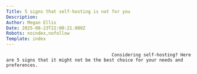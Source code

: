 ```yaml
---
Title: 5 signs that self-hosting is not for you
Description: 
Author: Megan Ellis
Date: 2025-08-23T22:00:21.000Z
Robots: noindex,nofollow
Template: index
---
```


                                            Considering self-hosting? Here are 5 signs that it might not be the best choice for your needs and preferences.
                                        